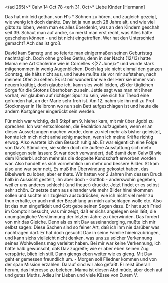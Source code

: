 <(ad 265)>* Calw 14 Oct 78
 <erh 31. Oct>*
Liebe Kinder [Hermann]

Das hat mir leid gethan, von H's <Haass>* Söhnen zu hören, und zugleich gezeigt, wie wenig ich doch dankte. Dav ist ja nun auch 28 Jahre alt, und wie viel gibts zu loben, wenn man es alles überdenkt, was an den Kindern geschah seit 39. Schaut man auf andre, so merkt man erst recht, was Alles hätte geschehen können - und ist nicht eingetroffen. Wer hat den Unterschied gemacht? Ach das ist groß.

David kam Samstg und so feierte man einigermaßen seinen Geburtstag nachträglich. Doch ohne großes Gethu, denn in der Nacht (12/13) hatte Mama eine Art Cholerine wie in Corcelles <(27 June)>* und wurde stark mitgenommen in wenig Augenblicken. Doch lag sie nicht einmal den ganzen Sonntag, sie hälts nicht aus, und heute mußte sie vor mir aufstehen, nach meinem Ofen zu sehen. Es ist mir wunderbar wie der Herr sie immer von neuem kräftigt, doch glaube ich, kann sies wohl leiden, zB der täglichen Sorge für die Stotons überhoben zu sein. Jettle sagt was man mit ihnen vorhat, wir glauben auf richtiger Spur zu sein, wie sich für Theod eine gefunden hat, an der Marie sehr froh ist. Am 12. nahm sie ihn mit zu Prof Stockmeyer in Heilbronn wo nun sein Bett aufgeschlagen ist und heute die andern Kostgänger eingerückt sein werden.

Für mich war wichtig, daß Stkpf am 9. hieher kam, mit mir über Jgdbl zu sprechen. Ich war entschlossen, die Redaktion aufzugeben, wenn er an dieser Aussetzungen machen würde, denn zu viel mehr als bisher geleistet, konnte ich mich nicht anheischig machen, wenn ich meine Kräfte richtig erwog. Also wartete ich den Besuch ruhig ab. Er war eigentlich eine Folge von Dav's Stimuliren, sie sollen doch die äußere Ausstattung sich mehr angelegen sein lassen: St war doch verwundert, daß damit dem Calw Bl wie dem Kinderbl. schon mehr als die doppelte Kundschaft erworben worden war. Also handelt es sich vornehmlich um mehr und bessere Bilder. St kam also und war sehr nett, Es muß ihn Überwindung gekostet haben, das Bibelwerk zu loben, aber er thats. Wir hatten vor 2 Jahren ihm dessen Druck halb in Aussicht gestellt, ihn aber doch - Gottlob - anderswohin gegeben, weil er uns anderes schlecht (und theuer) druckte. Jetzt findet er es selbst sehr schön. Er setzte dann aus einander wie mehr Bilder hineinkommen sollen und suchte mir zugleich auszudrücken, wie ich nicht viel mehr zu thun erhalte, er auch mit der Bezahlung an mich aufschlagen wolle etc. Also ist das nun eingefädelt und Gott gebe seinen Segen dazu. Er hat auch Fried im Comptoir besucht, was mir zeigt, daß er sichs angelegen sein läßt, die unumgängliche Verstimmung der letzten Jahre zu überwinden. Das fordert von mir das Gleiche. Denn als es mit Dav auseinanderging, mußte ich mir selbst sagen: Diese Sachen sind so feiner Art, daß ich ihm nie darüber was nachtragen darf. Er hat doch gesucht Dav in seine Familie hineinzubringen, und kann sichs vielleicht nicht denken, was uns zu solcher Verkennung seines Wohlwollens mag verleitet haben. Bei mir war keine Verkennung, ich hätte halb gewünscht, daß Dav zugreife; wie er aber eben keinen Zug verspürte, blieb ich still. Dann giengs eben weiter wie es gieng. Mit Dav geht er gemessen freundlich um. - Morgen soll Fliedner kommen und von der span Mission erzählen. Darauf sind wir also gefaßt. Er reist überall herum, das Interesse zu beleben. Mama ist diesen Abd müde, aber doch auf und gutes Muths. Adieu ihr Lieben und viele Küsse
 von Eurem V.
